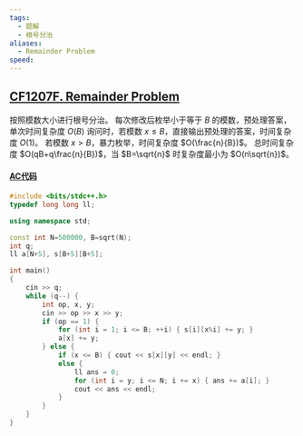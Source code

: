 ```yaml
---
tags:
  - 题解
  - 根号分治
aliases:
  - Remainder Problem
speed:
---
```

## [CF1207F. Remainder Problem](https://codeforces.com/problemset/problem/1207/F)

按照模数大小进行根号分治。
每次修改后枚举小于等于 $B$ 的模数，预处理答案，单次时间复杂度 $O(B)$
询问时，若模数 $x\leq B$，直接输出预处理的答案，时间复杂度 $O(1)$。
若模数 $x>B$，暴力枚举，时间复杂度 $O(\frac{n}{B})$。
总时间复杂度 $O(qB+q\frac{n}{B})$，当 $B=\sqrt{n}$ 时复杂度最小为 $O(n\sqrt{n})$。

#### [AC代码](https://codeforces.com/problemset/submission/1207/279398950)

```cpp
#include <bits/stdc++.h>
typedef long long ll;

using namespace std;

const int N=500000, B=sqrt(N);
int q;
ll a[N+5], s[B+5][B+5];

int main()
{
	cin >> q;
	while (q--) {
		int op, x, y;
		cin >> op >> x >> y;
		if (op == 1) {
			for (int i = 1; i <= B; ++i) { s[i][x%i] += y; }
			a[x] += y;
		} else {
			if (x <= B) { cout << s[x][y] << endl; }
			else {
				ll ans = 0;
				for (int i = y; i <= N; i += x) { ans += a[i]; }
				cout << ans << endl;
			}
		}
	}
}
```

